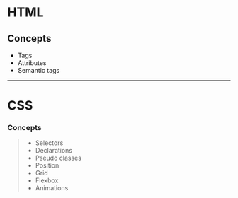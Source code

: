 # HTML
## Concepts
* Tags
* Attributes
* Semantic tags
---
# CSS
### Concepts
> * Selectors 
> * Declarations
> * Pseudo classes
> * Position
> * Grid 
> * Flexbox
> * Animations
